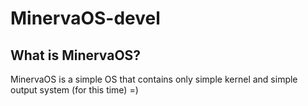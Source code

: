 # MinervaOS-devel

## What is MinervaOS?
MinervaOS is a simple OS that contains only simple kernel and simple output system (for this time) =)
